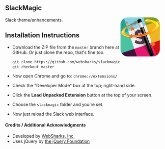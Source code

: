 ## SlackMagic

<img src="images/icon-128.png" width="128" align="right" />

Slack theme/enhancements.

## Installation Instructions

- Download the ZIP file from the `master` branch here at GitHub.
  Or just clone the repo, that's fine too.

	```
	git clone https://github.com/websharks/slackmagic
	git checkout master
	```

- Now open Chrome and go to: `chrome://extensions/`
- Check the "Developer Mode" box at the top; right-hand side.
- Click the **Load Unpacked Extension** button at the top of your screen.
- Choose the `slackmagic` folder and you're set.
- Now just reload the Slack web interface.

#### Credits / Additional Acknowledgments

- Developed by [WebSharks, Inc.](http://www.websharks-inc.com/)
- Uses jQuery by [the jQuery Foundation](http://jquery.com/)